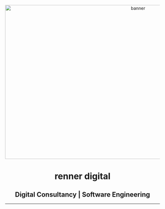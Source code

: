 <p align="center"><img src="https://i.imgur.com/Mwrzt5F.png" alt="banner" height="500" width="850"></p>

<h1 align="center">renner digital</h1>
<h2 align="center">Digital Consultancy | Software Engineering</h2>

-----
